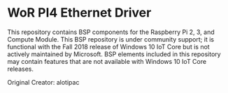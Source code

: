 # WoR PI4 Ethernet Driver

This repository contains BSP components for the Raspberry Pi 2, 3, and Compute Module. This BSP repository is under community support; it is functional with the Fall 2018 release of Windows 10 IoT Core but is not actively maintained by Microsoft. BSP elements included in this repository may contain features that are not available with Windows 10 IoT Core releases.

Original Creator: alotipac
